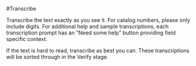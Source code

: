 #Transcribe

Transcribe the text exactly as you see it. For catalog numbers, please only include digits. For additional help and sample transcriptions, each transcription prompt has an "Need some help" button providing field specific context. 

If the text is hard to read, transcribe as best you can. These transcriptions will be sorted through in the Verify stage.
